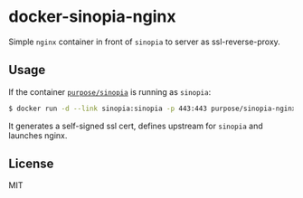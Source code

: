 # docker-sinopia-nginx

Simple `nginx` container in front of `sinopia` to server as ssl-reverse-proxy.

## Usage

If the container [`purpose/sinopia`](https://registry.hub.docker.com/u/purpose/sinopia/) is running as `sinopia`:

```sh
$ docker run -d --link sinopia:sinopia -p 443:443 purpose/sinopia-nginx
```

It generates a self-signed ssl cert, defines upstream for `sinopia` and launches nginx.

## License

MIT
